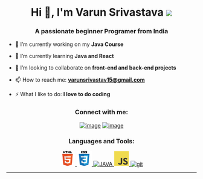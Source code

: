 <h1 align="center">Hi 👋, I'm Varun Srivastava <img height="40" src="https://cdn3.emoji.gg/emojis/7602-spongeboblove.gif"></h1>
<h3 align="center">A passionate beginner Programer  from India</h3>

- 🔭 I’m currently working on my **Java Course**

- 🌱 I’m currently learning **Java and React**

- 👯 I’m looking to collaborate on **front-end and back-end projects**

- 📫 How to reach me: **varunsrivastav15@gmail.com**

- ⚡ What I like to do: **I love to do coding**

<h3 align="center">Connect with me:</h3>
<div align="center">

[![image](https://img.shields.io/badge/LinkedIn-0077B5?style=for-the-badge&logo=linkedin&logoColor=white)](https://www.linkedin.com/in/varun-srivastava-5813822b4)
[![image](https://img.shields.io/badge/Gmail-D14836?style=for-the-badge&logo=gmail&logoColor=white)](mailto:varunsrivastav15@gmail.com)
  
</div>

<h3 align="center">Languages and Tools:</h3>

<p align="center"> 
  <a href="https://www.w3.org/html/" target="_blank"> 
    <img src="https://raw.githubusercontent.com/devicons/devicon/master/icons/html5/html5-original-wordmark.svg" alt="html5" width="40" height="40"/> 
  </a>
  <a href="https://www.w3schools.com/css/" target="_blank"> 
    <img src="https://raw.githubusercontent.com/devicons/devicon/master/icons/css3/css3-original-wordmark.svg" alt="css3" width="40" height="40"/> 
  </a> 
  <a href="https://www.java.com/en/" target="_blank"> 
    <img src="https://1000logos.net/wp-content/uploads/2020/09/Java-Logo.png" alt="JAVA" width="40" height="40"/> 
  </a>  
  <a href="https://developer.mozilla.org/en-US/docs/Web/JavaScript" target="_blank"> 
    <img src="https://raw.githubusercontent.com/devicons/devicon/master/icons/javascript/javascript-original.svg" alt="javascript" width="40" height="40"/> 
  </a> 
  <!--<a href="https://www.linux.org/" target="_blank"> 
    <img src="https://raw.githubusercontent.com/devicons/devicon/master/icons/linux/linux-original.svg" alt="linux" width="40" height="40"/> 
  </a> -->
  <a href="https://git-scm.com/" target="_blank"> 
    <img src="https://www.vectorlogo.zone/logos/git-scm/git-scm-icon.svg" alt="git" width="40" height="40"/> 
  </a>
</p>

<p align= "center">
  

  
  
</p>

------

